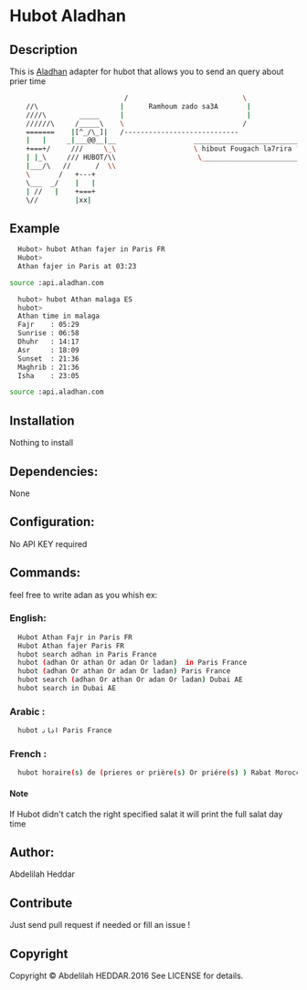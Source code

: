 # Hubot Aladhan

## Description

This is [Aladhan](http://api.aladhan.com) adapter for hubot that allows you to
send an query about prier time

```bash
                            /                            \
    //\                    |      Ramhoum zado sa3A       |
    ////\        _____     |                              |
    //////\     /_____\    \                             /
    =======    |[^_/\_]|   /----------------------------  
    |   |     _|___@@__|__                   __________________________           
    +===+/     ///     \_\                   \ hibout Fougach la7rira ?\           
    | |_\     /// HUBOT/\\                    \_________________________\        
    |___/\   //      /  \\                                               \
    \       /   +---+                            
    \___  _/    |   |                            
    | //   |    +===+                            
    \//         |xx|  

```
## Example
```bash
  Hubot> hubot Athan fajer in Paris FR
  Hubot>
  Athan fajer in Paris at 03:23           

source :api.aladhan.com
```
```bash
  hubot> hubot Athan malaga ES
  hubot>
  Athan time in malaga            
  Fajr    : 05:29            
  Sunrise : 06:58            
  Dhuhr   : 14:17            
  Asr     : 18:09            
  Sunset  : 21:36            
  Maghrib : 21:36            
  Isha    : 23:05            

source :api.aladhan.com
```
## Installation
  Nothing to install

## Dependencies:
   None

## Configuration:
  No API KEY required
## Commands:
  feel free to write adan as you whish
  ex:
###  English:
```bash
  Hubot Athan Fajr in Paris FR
  Hubot Athan fajer Paris FR
  hubot search adhan in Paris France
  hubot (adhan Or athan Or adan Or ladan)  in Paris France
  hubot (adhan Or athan Or adan Or ladan) Paris France
  hubot search (adhan Or athan Or adan Or ladan) Dubai AE
  hubot search in Dubai AE
```
###  Arabic :
```bash
  hubot ﺍﺫﺎﻧ Paris France
```
###  French :
```bash
  hubot horaire(s) de (prieres or prière(s) Or priére(s) ) Rabat Morocco
```
#### Note
  If Hubot didn't catch the right specified salat it will print the full salat day time

## Author:
   Abdelilah Heddar

## Contribute

Just send pull request if needed or fill an issue !

## Copyright

Copyright &copy; Abdelilah HEDDAR.2016 See LICENSE for details.

[hubot]: https://github.com/github/hubot

